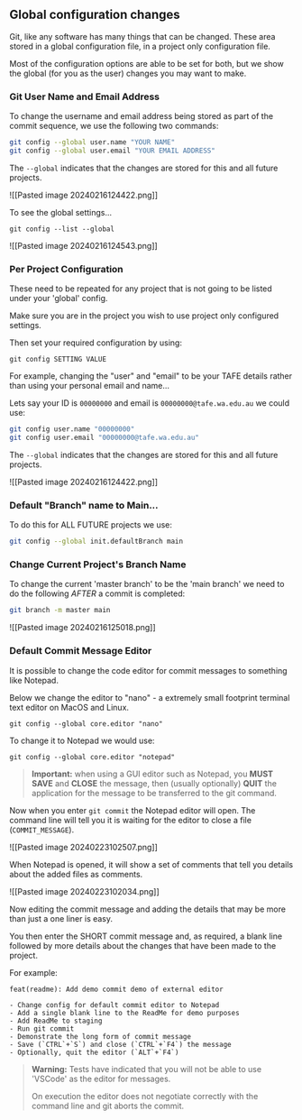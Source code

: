 ## Global configuration changes

Git, like any software has many things that can be changed. These area stored in a global configuration file, in a project only configuration file.

Most of the configuration options are able to be set for both, but we show the global (for you as the user) changes you may want to make.

### Git User Name and Email Address

To change the username and email address being stored as part of the commit sequence, we use the following two commands:

```bash
git config --global user.name "YOUR NAME"
git config --global user.email "YOUR EMAIL ADDRESS"
```

The `--global` indicates that the changes are stored for this and all future projects.

![[Pasted image 20240216124422.png]]

To see the global settings...
```shell
git config --list --global
```

![[Pasted image 20240216124543.png]]

### Per Project Configuration

These need to be repeated for any project that is not going to be listed under your 'global' config.

Make sure you are in the project you wish to use project only configured settings.

Then set your required configuration by using:

```shell
git config SETTING VALUE
```

For example, changing the "user" and "email" to be your TAFE details rather than using your personal email and name...

Lets say your ID is `00000000` and email is `00000000@tafe.wa.edu.au` we could use:

```bash
git config user.name "00000000"
git config user.email "00000000@tafe.wa.edu.au"
```

The `--global` indicates that the changes are stored for this and all future projects.

![[Pasted image 20240216124422.png]]


### Default "Branch" name to Main...

To do this for ALL FUTURE projects we use:

```bash
git config --global init.defaultBranch main
```
### Change Current Project's Branch Name

To change the current 'master branch' to be the 'main branch' we need to do the following *AFTER* a commit is completed:
```bash
git branch -m master main
```

![[Pasted image 20240216125018.png]]






### Default Commit Message Editor

It is possible to change the code editor for commit messages to something like Notepad.

Below we change the editor to "nano" - a extremely small footprint terminal text editor on MacOS and Linux.

```shell
git config --global core.editor "nano"
```

To change it to Notepad we would use:

```shell
git config --global core.editor "notepad"
```

> **Important:** when using a GUI editor such as Notepad, you **MUST** **SAVE** and **CLOSE** the message, then (usually optionally) **QUIT** the application for the message to be transferred to the git command.

Now when you enter `git commit` the Notepad editor will open. The command line will tell you it is waiting for the editor to close a file (`COMMIT_MESSAGE`).

![[Pasted image 20240223102507.png]]

When Notepad is opened, it will show a set of comments that tell you details about the added files as comments.

![[Pasted image 20240223102034.png]]

Now editing the commit message and adding the details that may be more than just a one liner is easy.

You then enter the SHORT commit message and, as required, a blank line followed by more details about the changes that have been made to the project.

For example:

```text
feat(readme): Add demo commit demo of external editor

- Change config for default commit editor to Notepad
- Add a single blank line to the ReadMe for demo purposes
- Add ReadMe to staging
- Run git commit
- Demonstrate the long form of commit message
- Save (`CTRL`+`S`) and close (`CTRL`+`F4`) the message
- Optionally, quit the editor (`ALT`+`F4`)
```



> **Warning:** Tests have indicated that you will not be able to use 'VSCode' as the editor for messages. 
> 
> On execution the editor does not negotiate correctly with the command line and git aborts the commit.

